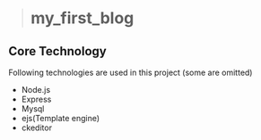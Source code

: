 > # my_first_blog 

## Core Technology 

Following technologies are used in this project (some are omitted)
- Node.js
- Express
- Mysql
- ejs(Template engine)
- ckeditor
